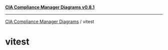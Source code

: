 [**CIA Compliance Manager Diagrams v0.8.1**](../README.md)

***

[CIA Compliance Manager Diagrams](../modules.md) / vitest

# vitest
